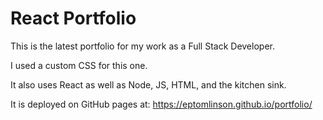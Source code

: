 # React Portfolio

This is the latest portfolio for my work as a Full Stack Developer.

I used a custom CSS for this one.

It also uses React as well as Node, JS, HTML, and the kitchen sink.

It is deployed on GitHub pages at: https://eptomlinson.github.io/portfolio/
